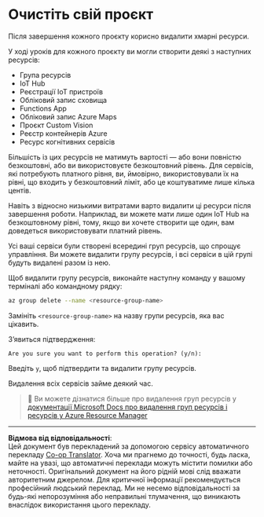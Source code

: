 <!--
CO_OP_TRANSLATOR_METADATA:
{
  "original_hash": "5a94fbab1ba737e9bd6cc6c64f114fa0",
  "translation_date": "2025-08-28T15:43:23+00:00",
  "source_file": "clean-up.md",
  "language_code": "uk"
}
-->
# Очистіть свій проєкт

Після завершення кожного проєкту корисно видалити хмарні ресурси.

У ході уроків для кожного проєкту ви могли створити деякі з наступних ресурсів:

* Група ресурсів
* IoT Hub
* Реєстрації IoT пристроїв
* Обліковий запис сховища
* Functions App
* Обліковий запис Azure Maps
* Проєкт Custom Vision
* Реєстр контейнерів Azure
* Ресурс когнітивних сервісів

Більшість із цих ресурсів не матимуть вартості — або вони повністю безкоштовні, або ви використовуєте безкоштовний рівень. Для сервісів, які потребують платного рівня, ви, ймовірно, використовували їх на рівні, що входить у безкоштовний ліміт, або це коштуватиме лише кілька центів.

Навіть з відносно низькими витратами варто видалити ці ресурси після завершення роботи. Наприклад, ви можете мати лише один IoT Hub на безкоштовному рівні, тому, якщо ви хочете створити ще один, вам доведеться використовувати платний рівень.

Усі ваші сервіси були створені всередині груп ресурсів, що спрощує управління. Ви можете видалити групу ресурсів, і всі сервіси в цій групі будуть видалені разом із нею.

Щоб видалити групу ресурсів, виконайте наступну команду у вашому терміналі або командному рядку:

```sh
az group delete --name <resource-group-name>
```

Замініть `<resource-group-name>` на назву групи ресурсів, яка вас цікавить.

З’явиться підтвердження:

```output
Are you sure you want to perform this operation? (y/n): 
```

Введіть `y`, щоб підтвердити та видалити групу ресурсів.

Видалення всіх сервісів займе деякий час.

> 💁 Ви можете дізнатися більше про видалення груп ресурсів у [документації Microsoft Docs про видалення груп ресурсів і ресурсів у Azure Resource Manager](https://docs.microsoft.com/azure/azure-resource-manager/management/delete-resource-group?WT.mc_id=academic-17441-jabenn&tabs=azure-cli)

---

**Відмова від відповідальності**:  
Цей документ був перекладений за допомогою сервісу автоматичного перекладу [Co-op Translator](https://github.com/Azure/co-op-translator). Хоча ми прагнемо до точності, будь ласка, майте на увазі, що автоматичні переклади можуть містити помилки або неточності. Оригінальний документ на його рідній мові слід вважати авторитетним джерелом. Для критичної інформації рекомендується професійний людський переклад. Ми не несемо відповідальності за будь-які непорозуміння або неправильні тлумачення, що виникають внаслідок використання цього перекладу.